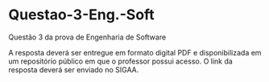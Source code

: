 # Questao-3-Eng.-Soft

Questão 3 da prova de Engenharia de Software

A resposta deverá ser entregue em formato digital PDF e disponibilizada em um repositório público em que o professor possui acesso. O link da resposta deverá ser enviado no SIGAA.
